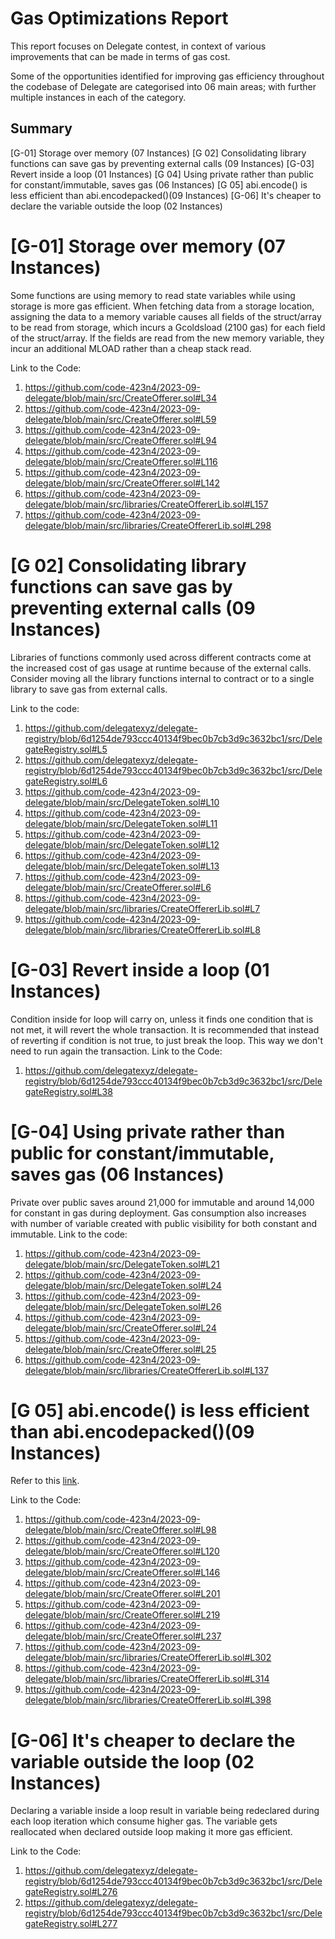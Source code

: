  
# Gas Optimizations Report

This report focuses on Delegate contest, in context of various improvements that can be made in terms of gas cost.

Some of the opportunities identified for improving gas efficiency throughout the codebase of Delegate are categorised into 06 main areas; with further multiple instances in each of the category.

## Summary
[G-01] Storage over memory (07 Instances)
[G 02] Consolidating library functions can save gas by preventing external calls (09 Instances)
[G-03] Revert inside a loop (01 Instances)
[G 04] Using private rather than public for constant/immutable, saves gas (06 Instances)
[G 05] abi.encode() is less efficient than abi.encodepacked()(09 Instances)
[G-06] It's cheaper to declare the variable outside the loop (02 Instances)


# [G-01] Storage over memory (07 Instances)
Some functions are using memory to read state variables while using storage is more gas efficient.
When fetching data from a storage location, assigning the data to a memory variable causes all fields of the struct/array to be read from storage, which incurs a Gcoldsload (2100 gas) for each field of the struct/array. If the fields are read from the new memory variable, they incur an additional MLOAD rather than a cheap stack read.

Link to the Code:
1.	https://github.com/code-423n4/2023-09-delegate/blob/main/src/CreateOfferer.sol#L34
2.	https://github.com/code-423n4/2023-09-delegate/blob/main/src/CreateOfferer.sol#L59
3.	https://github.com/code-423n4/2023-09-delegate/blob/main/src/CreateOfferer.sol#L94
4.	https://github.com/code-423n4/2023-09-delegate/blob/main/src/CreateOfferer.sol#L116
5.	https://github.com/code-423n4/2023-09-delegate/blob/main/src/CreateOfferer.sol#L142
6.	https://github.com/code-423n4/2023-09-delegate/blob/main/src/libraries/CreateOffererLib.sol#L157
7.	https://github.com/code-423n4/2023-09-delegate/blob/main/src/libraries/CreateOffererLib.sol#L298


# [G 02] Consolidating library functions can save gas by preventing external calls (09 Instances)
Libraries of functions commonly used across different contracts come at the increased cost of gas usage at runtime because of the external calls.
Consider moving all the library functions internal to contract or to a single library to save gas from external calls.

Link to the code:
1.	https://github.com/delegatexyz/delegate-registry/blob/6d1254de793ccc40134f9bec0b7cb3d9c3632bc1/src/DelegateRegistry.sol#L5
2.	https://github.com/delegatexyz/delegate-registry/blob/6d1254de793ccc40134f9bec0b7cb3d9c3632bc1/src/DelegateRegistry.sol#L6
3.	https://github.com/code-423n4/2023-09-delegate/blob/main/src/DelegateToken.sol#L10
4.	https://github.com/code-423n4/2023-09-delegate/blob/main/src/DelegateToken.sol#L11
5.	https://github.com/code-423n4/2023-09-delegate/blob/main/src/DelegateToken.sol#L12
6.	https://github.com/code-423n4/2023-09-delegate/blob/main/src/DelegateToken.sol#L13
7.	https://github.com/code-423n4/2023-09-delegate/blob/main/src/CreateOfferer.sol#L6
8.	https://github.com/code-423n4/2023-09-delegate/blob/main/src/libraries/CreateOffererLib.sol#L7
9.	https://github.com/code-423n4/2023-09-delegate/blob/main/src/libraries/CreateOffererLib.sol#L8


# [G-03] Revert inside a loop (01 Instances)
Condition inside for loop will carry on, unless it finds one condition that is not met, it will revert the whole transaction. 
It is recommended that instead of reverting if condition is not true, to just break the loop. This way we don't need to run again the transaction.
Link to the Code: 
1.	https://github.com/delegatexyz/delegate-registry/blob/6d1254de793ccc40134f9bec0b7cb3d9c3632bc1/src/DelegateRegistry.sol#L38


# [G-04] Using private rather than public for constant/immutable, saves gas (06 Instances)
Private over public saves around 21,000 for immutable and around 14,000 for constant in gas during deployment.
Gas consumption also increases with number of variable created with public visibility for both constant and immutable.
Link to the code:
1.	https://github.com/code-423n4/2023-09-delegate/blob/main/src/DelegateToken.sol#L21
2.	https://github.com/code-423n4/2023-09-delegate/blob/main/src/DelegateToken.sol#L24
3.	https://github.com/code-423n4/2023-09-delegate/blob/main/src/DelegateToken.sol#L26
4.	https://github.com/code-423n4/2023-09-delegate/blob/main/src/CreateOfferer.sol#L24
5.	https://github.com/code-423n4/2023-09-delegate/blob/main/src/CreateOfferer.sol#L25
6.	https://github.com/code-423n4/2023-09-delegate/blob/main/src/libraries/CreateOffererLib.sol#L137


# [G 05] abi.encode() is less efficient than abi.encodepacked()(09 Instances)
Refer to this [link]( https://github.com/ConnorBlockchain/Solidity-Encode-Gas-Comparison).

Link to the Code:
1.	https://github.com/code-423n4/2023-09-delegate/blob/main/src/CreateOfferer.sol#L98
2.	https://github.com/code-423n4/2023-09-delegate/blob/main/src/CreateOfferer.sol#L120
3.	https://github.com/code-423n4/2023-09-delegate/blob/main/src/CreateOfferer.sol#L146
4.	https://github.com/code-423n4/2023-09-delegate/blob/main/src/CreateOfferer.sol#L201
5.	https://github.com/code-423n4/2023-09-delegate/blob/main/src/CreateOfferer.sol#L219
6.	https://github.com/code-423n4/2023-09-delegate/blob/main/src/CreateOfferer.sol#L237
7.	https://github.com/code-423n4/2023-09-delegate/blob/main/src/libraries/CreateOffererLib.sol#L302
8.	https://github.com/code-423n4/2023-09-delegate/blob/main/src/libraries/CreateOffererLib.sol#L314
9.	https://github.com/code-423n4/2023-09-delegate/blob/main/src/libraries/CreateOffererLib.sol#L398



# [G-06] It's cheaper to declare the variable outside the loop (02 Instances)
Declaring a variable inside a loop result in variable being redeclared during each loop iteration which consume higher gas.
The variable gets reallocated when declared outside loop making it more gas efficient.

Link to the Code:
1.	https://github.com/delegatexyz/delegate-registry/blob/6d1254de793ccc40134f9bec0b7cb3d9c3632bc1/src/DelegateRegistry.sol#L276
2.	https://github.com/delegatexyz/delegate-registry/blob/6d1254de793ccc40134f9bec0b7cb3d9c3632bc1/src/DelegateRegistry.sol#L277
